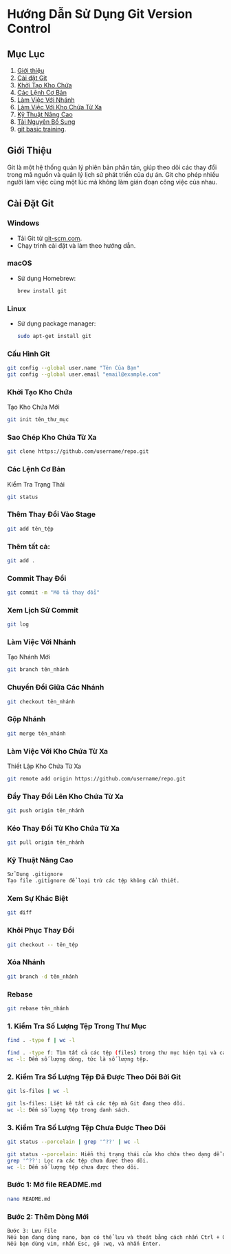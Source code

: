 # Hướng Dẫn Sử Dụng Git Version Control

## Mục Lục
1. [Giới thiệu](#giới-thiệu)
2. [Cài đặt Git](#cài-đặt-git)
3. [Khởi Tạo Kho Chứa](#khởi-tạo-kho-chứa)
4. [Các Lệnh Cơ Bản](#các-lệnh-cơ-bản)
5. [Làm Việc Với Nhánh](#làm-việc-với-nhánh)
6. [Làm Việc Với Kho Chứa Từ Xa](#làm-việc-với-kho-chứa-từ-xa)
7. [Kỹ Thuật Nâng Cao](#kỹ-thuật-nâng-cao)
8. [Tài Nguyên Bổ Sung](#tài-nguyên-bổ-sung)
9. [git basic training](https://training.github.com/downloads/submodule-vs-subtree-cheat-sheet/).

## Giới Thiệu
Git là một hệ thống quản lý phiên bản phân tán, 
giúp theo dõi các thay đổi trong mã nguồn và quản lý lịch sử phát triển của dự án. 
Git cho phép nhiều người làm việc cùng một lúc mà không làm gián đoạn công việc của nhau.

## Cài Đặt Git
### Windows
- Tải Git từ [git-scm.com](https://git-scm.com).
- Chạy trình cài đặt và làm theo hướng dẫn.

### macOS
- Sử dụng Homebrew:
    ```bash
    brew install git
    ```

### Linux
- Sử dụng package manager:
    ```bash
    sudo apt-get install git
    ```

### Cấu Hình Git
```bash
git config --global user.name "Tên Của Bạn"
git config --global user.email "email@example.com"
```

### Khởi Tạo Kho Chứa
Tạo Kho Chứa Mới
```bash
git init tên_thư_mục
```

### Sao Chép Kho Chứa Từ Xa
```bash
git clone https://github.com/username/repo.git
```

### Các Lệnh Cơ Bản
Kiểm Tra Trạng Thái
```bash
git status
```

### Thêm Thay Đổi Vào Stage
```bash
git add tên_tệp
```

### Thêm tất cả:
```bash
git add .
```

### Commit Thay Đổi
```bash
git commit -m "Mô tả thay đổi"
```

### Xem Lịch Sử Commit
```bash
git log
```

### Làm Việc Với Nhánh
Tạo Nhánh Mới
```bash
git branch tên_nhánh
```

### Chuyển Đổi Giữa Các Nhánh
```bash
git checkout tên_nhánh
```

### Gộp Nhánh
```bash
git merge tên_nhánh
```

### Làm Việc Với Kho Chứa Từ Xa
Thiết Lập Kho Chứa Từ Xa
```bash
git remote add origin https://github.com/username/repo.git
```

### Đẩy Thay Đổi Lên Kho Chứa Từ Xa
```bash
git push origin tên_nhánh
```

### Kéo Thay Đổi Từ Kho Chứa Từ Xa
```bash
git pull origin tên_nhánh
```

### Kỹ Thuật Nâng Cao
```bash
Sử Dụng .gitignore
Tạo file .gitignore để loại trừ các tệp không cần thiết.
```

### Xem Sự Khác Biệt
```bash
git diff
```

### Khôi Phục Thay Đổi
```bash
git checkout -- tên_tệp
```

### Xóa Nhánh
```bash
git branch -d tên_nhánh
```

### Rebase
```bash
git rebase tên_nhánh
```

### 1. Kiểm Tra Số Lượng Tệp Trong Thư Mục
```bash
find . -type f | wc -l

find . -type f: Tìm tất cả các tệp (files) trong thư mục hiện tại và các thư mục con.
wc -l: Đếm số lượng dòng, tức là số lượng tệp.
```

### 2. Kiểm Tra Số Lượng Tệp Đã Được Theo Dõi Bởi Git
```bash
git ls-files | wc -l

git ls-files: Liệt kê tất cả các tệp mà Git đang theo dõi.
wc -l: Đếm số lượng tệp trong danh sách.

```

### 3. Kiểm Tra Số Lượng Tệp Chưa Được Theo Dõi 
```bash
git status --porcelain | grep '^??' | wc -l

git status --porcelain: Hiển thị trạng thái của kho chứa theo dạng dễ đọc.
grep '^??': Lọc ra các tệp chưa được theo dõi.
wc -l: Đếm số lượng tệp chưa được theo dõi.
```

### Bước 1: Mở file README.md 
```bash
nano README.md
```

### Bước 2: Thêm Dòng Mới
```bash
Bước 3: Lưu File
Nếu bạn đang dùng nano, bạn có thể lưu và thoát bằng cách nhấn Ctrl + O, sau đó nhấn Enter, và cuối cùng nhấn Ctrl + X để thoát.
Nếu bạn dùng vim, nhấn Esc, gõ :wq, và nhấn Enter.
```
